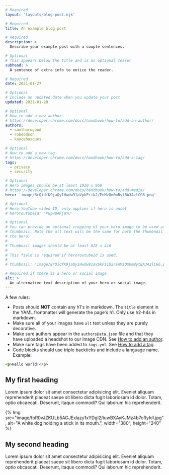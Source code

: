 ```yaml
---
# Required
layout: 'layouts/blog-post.njk'

# Required
title: An example blog post

# Required
description: >
  Describe your example post with a couple sentences.

# Optional
# This appears below the title and is an optional teaser
subhead: >
  A sentence of extra info to entice the reader.

# Required
date: 2021-01-27

# Optional
# Include an updated date when you update your post
updated: 2021-01-28

# Optional
# How to add a new author
# https://developer.chrome.com/docs/handbook/how-to/add-an-author/
authors:
  - samthorogood
  - robdodson
  - kaycebasques

# Optional
# How to add a new tag
# https://developer.chrome.com/docs/handbook/how-to/add-a-tag/
tags:
  - privacy
  - security

# Optional
# Hero images should be at least 1920 x 960
# https://developer.chrome.com/docs/handbook/how-to/add-media/
hero: 'image/BrQidfK9jaQyIHwdw91aVpkPiib2/EnMzOm0mBytBA3AzlCG6.png'

# Optional
# Hero YouTube video ID, only applies if hero is unset
# heroYoutubeId: 'PupwBARjaYU'

# Optional
# You can provide an optional cropping of your hero image to be used as a
# thumbnail. Note the alt text will be the same for both the thumbnail and
# the hero.
#
# Thumbnail images should be at least 828 x 416
#
# This field is required if heroYoutubeId is used.
#
# thumbnail: 'image/BrQidfK9jaQyIHwdw91aVpkPiib2/EnMzOm0mBytBA3AzlCG6.png'

# Required if there is a hero or social image
alt: >
  An alternative text description of your hero or social image.
---
```


A few rules:

- Posts should **NOT** contain any h1's in markdown. The `title` element in the
  YAML frontmatter will generate the page's h1. Only use h2-h4s in markdown.
- Make sure all of your images have `alt` text unless they are purely
  decorative.
- Make sure authors appear in the `authorsData.json` file and that they have
  uploaded a headshot to our image CDN. See [How to add an author](/docs/handbook/how-to/add-an-author/).
- Make sure tags have been added to `tags.yml`. See [How to add a tag](/docs/handbook/how-to/add-a-tag/).
- Code blocks should use triple backticks and include a language name. Example:

```html
<p>Hello world!</p>
```

## My first heading

Lorem ipsum dolor sit amet consectetur adipisicing elit. Eveniet aliquam reprehenderit placeat saepe sit libero dicta fugit laboriosam id dolor. Totam, optio obcaecati. Deserunt, itaque commodi? Qui laborum hic reprehenderit.

<!--
All images or videos should use the {% Img %} or {% Video %} shortcodes.
Take a look at our guide on uploading media:
https://developer.chrome.com/docs/handbook/how-to/add-media/
-->
{% Img src="image/foR0vJZKULb5AGJExlazy1xYDgI2/iuwBXAyKJMz4b7oRyIdI.jpg", alt="A white dog holding a stick in its mouth.", width="380", height="240" %}

## My second heading

Lorem ipsum dolor sit amet consectetur adipisicing elit. Eveniet aliquam reprehenderit placeat saepe sit libero dicta fugit laboriosam id dolor. Totam, optio obcaecati. Deserunt, itaque commodi? Qui laborum hic reprehenderit.



